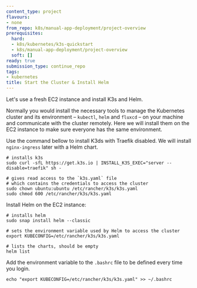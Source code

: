 ```yaml
---
content_type: project
flavours:
- none
from_repo: k8s/manual-app-deployment/project-overview
prerequisites:
  hard:
  - k8s/kubernetes/k3s-quickstart
  - k8s/manual-app-deployment/project-overview
  soft: []
ready: true
submission_type: continue_repo
tags:
- kubernetes
title: Start the Cluster & Install Helm
---
```


Let's use a fresh EC2 instance and install K3s and Helm.

Normally you would install the necessary tools to manage the Kubernetes cluster and its environment – `kubectl`, `helm` and `fluxcd` – on your machine and communicate with the cluster remotely. Here we will install them on the EC2 instance to make sure everyone has the same environment.

Use the command bellow to install K3ds with Traefik disabled. We will install `nginx-ingress` later with a Helm chart.

```
# installs k3s
sudo curl -sfL https://get.k3s.io | INSTALL_K3S_EXEC="server --disable=traefik" sh -

# gives read access to the `k3s.yaml` file
# which contains the credentials to access the cluster
sudo chown ubuntu:ubuntu /etc/rancher/k3s/k3s.yaml
sudo chmod 600 /etc/rancher/k3s/k3s.yaml
```

Install Helm on the EC2 instance:

```
# installs helm
sudo snap install helm --classic

# sets the environment variable used by Helm to access the cluster
export KUBECONFIG=/etc/rancher/k3s/k3s.yaml

# lists the charts, should be empty
helm list
```

Add the environment variable to the `.bashrc` file to be defined every time you login.

```
echo "export KUBECONFIG=/etc/rancher/k3s/k3s.yaml" >> ~/.bashrc
```